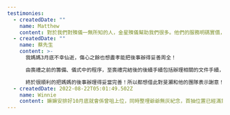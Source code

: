 ```yaml
---
testimonies:
  - createdDate: ""
    name: Matthew
    content: 對於我們對殯儀一無所知的人，金星殯儀幫助我們很多。他們的服務明碼實價，豐儉由人。感謝郭生幫忙辦理我外公的身後事，並親自打點一切，安排周到，各方面的流程才可得以順利，令我們感覺先人可以安心上路！
  - createdDate: ""
    name: 蔡先生
    content: >-
      我媽媽3月底不幸仙逝，傷心之餘也想盡孝能把後事辦得妥善周全！

      由喪禮之前的籌備、儀式中的程序，至喪禮完結後的後續手續包括辦理相關的文件手續，旻灝和他的團隊都非常認真、細心、盡責的幚忙辦理，讓我們做家屬的不用操心之餘，還覺得好貼心！

      終於很順利的把媽媽的後事辦理得妥當完善！所以都想借此對旻灝和他的團隊表示謝意！多謝幫忙！
  - createdDate: 2022-08-22T05:01:49.502Z
    name: Winnie
    content: 嫲嫲安排好10月底就會係曾咀上位，同時整埋爺爺無灰紀念，首抽位置已經滿意！謝謝你既幫忙，我地家族人多意見多，好多事情又唔熟悉，揸唔定主意，當我都答到發脾氣時，麻煩你一直咁好耐性解答，辛苦曬～～
---
```

